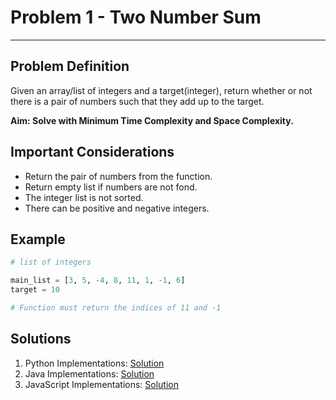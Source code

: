 # Problem 1 - Two Number Sum
--------------------

## Problem Definition

<p>Given an array/list of integers and a target(integer), return whether or not there is a pair of numbers such that they add up to the target.</p>
<b>Aim: Solve with Minimum Time Complexity and Space Complexity.</b>

## Important Considerations

- Return the pair of numbers from the function. 
- Return empty list if numbers are not fond.
- The integer list is not sorted.
- There can be positive and negative integers.


## Example
```python
# list of integers

main_list = [3, 5, -4, 8, 11, 1, -1, 6]
target = 10

# Function must return the indices of 11 and -1
```

## Solutions

1. Python Implementations: [Solution](Python/)
2. Java Implementations: [Solution](Java/)
2. JavaScript Implementations: [Solution](Javascript/)
